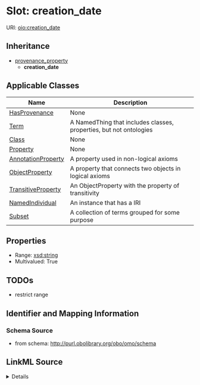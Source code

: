 # Slot: creation_date

URI: [oio:creation_date](http://www.geneontology.org/formats/oboInOwl#creation_date)




## Inheritance

* [provenance_property](provenance_property.md)
    * **creation_date**





## Applicable Classes

| Name | Description |
| --- | --- |
[HasProvenance](HasProvenance.md) | None
[Term](Term.md) | A NamedThing that includes classes, properties, but not ontologies
[Class](Class.md) | None
[Property](Property.md) | None
[AnnotationProperty](AnnotationProperty.md) | A property used in non-logical axioms
[ObjectProperty](ObjectProperty.md) | A property that connects two objects in logical axioms
[TransitiveProperty](TransitiveProperty.md) | An ObjectProperty with the property of transitivity
[NamedIndividual](NamedIndividual.md) | An instance that has a IRI
[Subset](Subset.md) | A collection of terms grouped for some purpose






## Properties

* Range: [xsd:string](http://www.w3.org/2001/XMLSchema#string)
* Multivalued: True







## TODOs

* restrict range

## Identifier and Mapping Information







### Schema Source


* from schema: http://purl.obolibrary.org/obo/omo/schema




## LinkML Source

<details>
```yaml
name: creation_date
deprecated: proposed obsoleted by OMO group 2022-04-12
todos:
- restrict range
from_schema: http://purl.obolibrary.org/obo/omo/schema
deprecated_element_has_exact_replacement: created
rank: 1000
is_a: provenance_property
slot_uri: oio:creation_date
multivalued: true
alias: creation_date
domain_of:
- HasProvenance
range: string

```
</details>